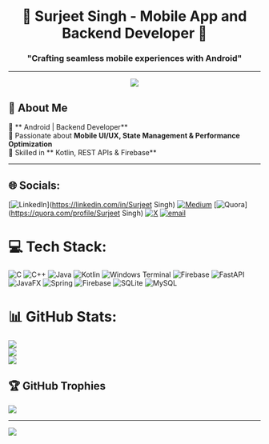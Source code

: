 <h1 align="center">📱 Surjeet Singh - Mobile App and Backend Developer 🚀</h1>
<h3 align="center">"Crafting seamless mobile experiences with Android"</h3>

---

<p align="center">
  <img src="https://media.giphy.com/media/SWoSkN6DxTszqIKEqv/giphy.gif"/>
</p>

## 📌 About Me  

🔹 ** Android | Backend Developer**  
🔹 Passionate about **Mobile UI/UX, State Management & Performance Optimization**  
🔹 Skilled in ** Kotlin, REST APIs & Firebase**  
 
 

---




## 🌐 Socials:
[![LinkedIn](https://img.shields.io/badge/LinkedIn-%230077B5.svg?logo=linkedin&logoColor=white)](https://linkedin.com/in/Surjeet Singh) [![Medium](https://img.shields.io/badge/Medium-12100E?logo=medium&logoColor=white)](https://medium.com/@Rachitt) [![Quora](https://img.shields.io/badge/Quora-%23B92B27.svg?logo=Quora&logoColor=white)](https://quora.com/profile/Surjeet Singh) [![X](https://img.shields.io/badge/X-black.svg?logo=X&logoColor=white)](https://x.com/@Surjeet47839730) [![email](https://img.shields.io/badge/Email-D14836?logo=gmail&logoColor=white)](mailto:rachitt2107@gmail.com) 

# 💻 Tech Stack:
![C](https://img.shields.io/badge/c-%2300599C.svg?style=for-the-badge&logo=c&logoColor=white) ![C++](https://img.shields.io/badge/c++-%2300599C.svg?style=for-the-badge&logo=c%2B%2B&logoColor=white) ![Java](https://img.shields.io/badge/java-%23ED8B00.svg?style=for-the-badge&logo=openjdk&logoColor=white) ![Kotlin](https://img.shields.io/badge/kotlin-%237F52FF.svg?style=for-the-badge&logo=kotlin&logoColor=white) ![Windows Terminal](https://img.shields.io/badge/Windows%20Terminal-%234D4D4D.svg?style=for-the-badge&logo=windows-terminal&logoColor=white) ![Firebase](https://img.shields.io/badge/firebase-%23039BE5.svg?style=for-the-badge&logo=firebase) ![FastAPI](https://img.shields.io/badge/FastAPI-005571?style=for-the-badge&logo=fastapi) ![JavaFX](https://img.shields.io/badge/javafx-%23FF0000.svg?style=for-the-badge&logo=javafx&logoColor=white) ![Spring](https://img.shields.io/badge/spring-%236DB33F.svg?style=for-the-badge&logo=spring&logoColor=white) ![Firebase](https://img.shields.io/badge/firebase-a08021?style=for-the-badge&logo=firebase&logoColor=ffcd34) ![SQLite](https://img.shields.io/badge/sqlite-%2307405e.svg?style=for-the-badge&logo=sqlite&logoColor=white) ![MySQL](https://img.shields.io/badge/mysql-4479A1.svg?style=for-the-badge&logo=mysql&logoColor=white)
# 📊 GitHub Stats:
![](https://github-readme-stats.vercel.app/api?username=Surjeet-Singh1&theme=dark&hide_border=false&include_all_commits=true&count_private=true)<br/>
![](https://nirzak-streak-stats.vercel.app/?user=Surjeet-Singh1&theme=dark&hide_border=false)<br/>
![](https://github-readme-stats.vercel.app/api/top-langs/?username=Surjeet-Singh1&theme=dark&hide_border=false&include_all_commits=true&count_private=true&layout=compact)

## 🏆 GitHub Trophies
![](https://github-profile-trophy.vercel.app/?username=Surjeet-Singh1&theme=radical&no-frame=false&no-bg=false&margin-w=4)

---
[![](https://visitcount.itsvg.in/api?id=Surjeet-Singh1&icon=0&color=0)](https://visitcount.itsvg.in)

<!-- Proudly created with GPRM ( https://gprm.itsvg.in ) -->
